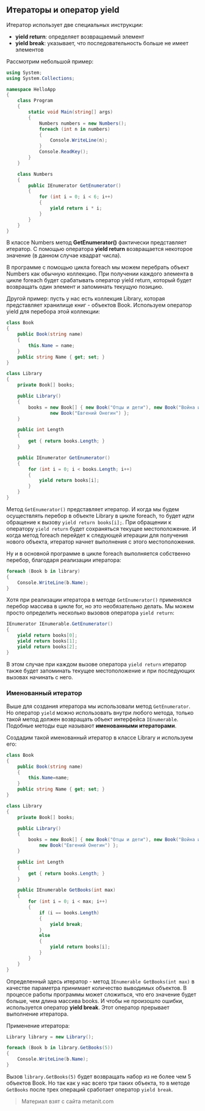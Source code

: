 ## Итераторы и оператор yield

Итератор использует две специальных инструкции:
- **yield return**: определяет возвращаемый элемент
- **yield break**: указывает, что последовательность больше не имеет элементов

Рассмотрим небольшой пример:

```cs
using System;
using System.Collections;

namespace HelloApp
{
    class Program
    {
        static void Main(string[] args)
        {
            Numbers numbers = new Numbers();
            foreach (int n in numbers)
            {
                Console.WriteLine(n);
            }
            Console.ReadKey();
        }
    }

    class Numbers
    {
        public IEnumerator GetEnumerator()
        {
            for (int i = 0; i < 6; i++)
            {
                yield return i * i;
            }
        }
    }
}
```

В классе Numbers метод **GetEnumerator()** фактически представляет итератор. С помощью оператора **yield return** возвращается некоторое значение (в данном случае квадрат числа).

В программе с помощью цикла foreach мы можем перебрать объект Numbers как обычную коллекцию. При получении каждого элемента в цикле foreach будет срабатывать оператор yield return, который будет возвращать один элемент и запоминать текущую позицию.

Другой пример: пусть у нас есть коллекция Library, которая представляет хранилище книг - объектов Book. Используем оператор yield для перебора этой коллекции:

```cs
class Book
{
    public Book(string name)
    {
        this.Name = name;
    }
    public string Name { get; set; }
}

class Library
{
    private Book[] books;

    public Library()
    {
        books = new Book[] { new Book("Отцы и дети"), new Book("Война и мир"),
                new Book("Евгений Онегин") };
    }

    public int Length
    {
        get { return books.Length; }
    }

    public IEnumerator GetEnumerator()
    {
        for (int i = 0; i < books.Length; i++)
        {
            yield return books[i];
        }
    }
}
```

Метод `GetEnumerator()` представляет итератор. И когда мы будем осуществлять перебор в объекте Library в цикле foreach, то будет идти обращение к вызову `yield return books[i];`. При обращении к оператору `yield return` будет сохраняться текущее местоположение. И когда метод foreach перейдет к следующей итерации для получения нового объекта, итератор начнет выполнения с этого местоположения.

Ну и в основной программе в цикле foreach выполняется собственно перебор, благодаря реализации итератора:

```cs
foreach (Book b in library)
{
    Console.WriteLine(b.Name);
}
```

Хотя при реализации итератора в методе `GetEnumerator()` применялся перебор массива в цикле for, но это необязательно делать. Мы можем просто определить несколько вызовов оператора `yield return`:

```cs
IEnumerator IEnumerable.GetEnumerator()
{
    yield return books[0];
    yield return books[1];
    yield return books[2];
}
```

В этом случае при каждом вызове оператора `yield return` итератор также будет запоминать текущее местоположение и при последующих вызовах начинать с него.

### Именованный итератор

Выше для создания итератора мы использовали метод `GetEnumerator`. Но оператор `yield` можно использовать внутри любого метода, только такой метод должен возвращать объект интерфейса `IEnumerable`. Подобные методы еще называют **именованными итераторами**.

Создадим такой именованный итератор в классе Library и используем его:

```cs
class Book
{
    public Book(string name)
    {
        this.Name=name;
    }
    public string Name { get; set; }
}

class Library
{
    private Book[] books;

    public Library()
    {
        books = new Book[] { new Book("Отцы и дети"), new Book("Война и мир"), 
            new Book("Евгений Онегин") };
    }

    public int Length
    {
        get { return books.Length; }
    }

    public IEnumerable GetBooks(int max)
    {
        for (int i = 0; i < max; i++)
        {
            if (i == books.Length)
            {
                yield break;
            }
            else
            {
                yield return books[i];
            }
        }
    }
}
```

Определенный здесь итератор - метод `IEnumerable GetBooks(int max)` в качестве параметра принимает количество выводимых объектов. В процессе работы программы может сложиться, что его значение будет больше, чем длина массива books. И чтобы не произошло ошибки, используется оператор **yield break**. Этот оператор прерывает выполнение итератора.

Применение итератора:

```cs
Library library = new Library();

foreach (Book b in library.GetBooks(5))
{
    Console.WriteLine(b.Name);
}
```

Вызов `library.GetBooks(5)` будет возвращать набор из не более чем 5 объектов Book. Но так как у нас всего три таких объекта, то в методе `GetBooks` после трех операций сработает оператор `yield break`.


> Материал взят с сайта metanit.com